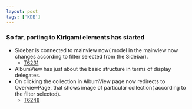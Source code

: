 ```yaml
---
layout: post
tags: ['KDE']
---
```

### So far, porting to Kirigami elements has started
* Sidebar is connected to mainview now( model in the mainview now changes according to filter selected from the Sidebar).
    - [T6231](https://phabricator.kde.org/T6231)
* AlbumView has just about the basic structure in terms of display delegates.
* On clicking the collection in AlbumView page now redirects to OverviewPage, that shows image of particular collection( according to the filter selected).
    - [T6248](https://phabricator.kde.org/T6248)
